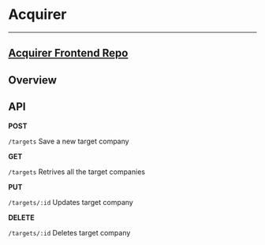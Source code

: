 # Acquirer
---

## [Acquirer Frontend Repo](https://github.com/pmattam/acquirer-app)

## Overview

## API

**POST**

`/targets`
Save a new target company

**GET**

`/targets`
Retrives all the target companies

**PUT**

`/targets/:id`
Updates target company

**DELETE**

`/targets/:id`
Deletes target company

